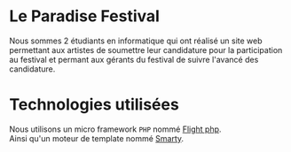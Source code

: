 # Le Paradise Festival

Nous sommes 2 étudiants en informatique qui ont réalisé un site web permettant 
aux artistes de soumettre leur candidature pour la participation au festival et permant aux 
gérants du festival de suivre l'avancé des candidature.



# Technologies utilisées

Nous utilisons un micro framework `PHP` nommé [Flight php](http://flightphp.com/learn). <br/>
Ainsi qu'un moteur de template nommé [Smarty](https://www.smarty.net/about_smarty).
